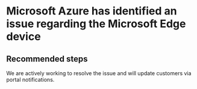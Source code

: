 <properties 
    pageTitle="Prefixes Are Missing On Microsoft Core Routers"
    description="Prefixes Are Missing On Microsoft Core Routers"
    infoBubbleText="Prefixes Are Missing On Microsoft Core Routers.  See details on right."
    service="microsoft.network"
    resource="ExpressRoute"
    authors="KristinaNeyens"
    displayOrder=""
    articleId="exrprefixmissingcoreroutersdiag"
    selfHelpType="diagnostics"
    supportTopicIds="32539943, 32539944, 32539963"
    resourceTags="windows"
    productPesIds="15480"
    cloudEnvironments="public"
 />
# Microsoft Azure has identified an issue regarding the Microsoft Edge device
 
## **Recommended steps**
We are actively working to resolve the issue and will update customers via portal notifications.